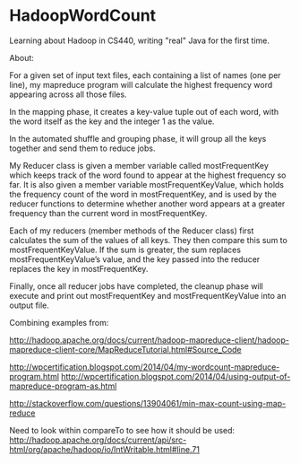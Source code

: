 # HadoopWordCount
Learning about Hadoop in CS440, writing "real" Java for the first time.

About:

For a given set of input text files, each containing a list of names (one per line), my mapreduce program will calculate the highest frequency word appearing across all those files. 

In the mapping phase, it creates a key-value tuple out of each word, with the word itself as the key and the integer 1 as the value. 

In the automated shuffle and grouping phase, it will group all the keys together and send them to reduce jobs.

My Reducer class is given a member variable called mostFrequentKey which keeps track of the word found to appear at the highest frequency so far. It is also given a member variable mostFrequentKeyValue, which holds the frequency count of the word in mostFrequentKey, and is used by the reducer functions to determine whether another word appears at a greater frequency than the current word in mostFrequentKey.

Each of my reducers (member methods of the Reducer class) first calculates the sum of the values of all keys. They then compare this sum to mostFrequentKeyValue. If the sum is greater, the sum replaces mostFrequentKeyValue’s value, and the key passed into the reducer replaces the key in mostFrequentKey.

Finally, once all reducer jobs have completed, the cleanup phase will execute and print out mostFrequentKey and mostFrequentKeyValue into an output file.


Combining examples from:

http://hadoop.apache.org/docs/current/hadoop-mapreduce-client/hadoop-mapreduce-client-core/MapReduceTutorial.html#Source_Code

http://wpcertification.blogspot.com/2014/04/my-wordcount-mapreduce-program.html
http://wpcertification.blogspot.com/2014/04/using-output-of-mapreduce-program-as.html

http://stackoverflow.com/questions/13904061/min-max-count-using-map-reduce

Need to look within compareTo to see how it should be used:
http://hadoop.apache.org/docs/current/api/src-html/org/apache/hadoop/io/IntWritable.html#line.71
